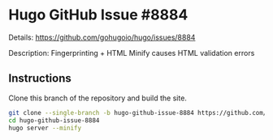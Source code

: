 # Hugo GitHub Issue #8884

Details: <https://github.com/gohugoio/hugo/issues/8884>

Description: Fingerprinting + HTML Minify causes HTML validation errors

## Instructions

Clone this branch of the repository and build the site.

```bash
git clone --single-branch -b hugo-github-issue-8884 https://github.com/jmooring/hugo-testing hugo-github-issue-8884
cd hugo-github-issue-8884
hugo server --minify
```
